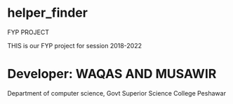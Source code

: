 # helper_finder
FYP PROJECT

THIS is our FYP  project for session 2018-2022

# Developer: WAQAS AND MUSAWIR

Department of computer science, Govt Superior Science College Peshawar